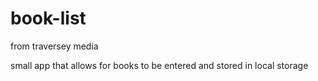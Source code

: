 # book-list
from traversey media

small app that allows for books to be entered and stored in local storage
